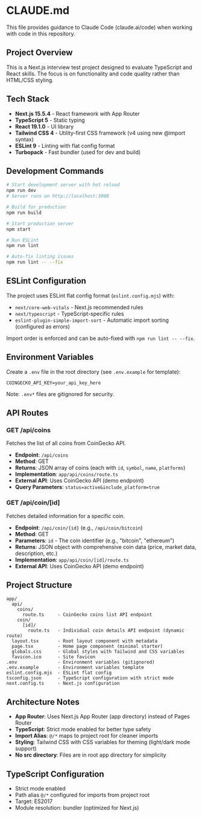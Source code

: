 # CLAUDE.md

This file provides guidance to Claude Code (claude.ai/code) when working with code in this repository.

## Project Overview

This is a Next.js interview test project designed to evaluate TypeScript and React skills. The focus is on functionality and code quality rather than HTML/CSS styling.

## Tech Stack

- **Next.js 15.5.4** - React framework with App Router
- **TypeScript 5** - Static typing
- **React 19.1.0** - UI library
- **Tailwind CSS 4** - Utility-first CSS framework (v4 using new @import syntax)
- **ESLint 9** - Linting with flat config format
- **Turbopack** - Fast bundler (used for dev and build)

## Development Commands

```bash
# Start development server with hot reload
npm run dev
# Server runs on http://localhost:3000

# Build for production
npm run build

# Start production server
npm start

# Run ESLint
npm run lint

# Auto-fix linting issues
npm run lint -- --fix
```

## ESLint Configuration

The project uses ESLint flat config format (`eslint.config.mjs`) with:
- `next/core-web-vitals` - Next.js recommended rules
- `next/typescript` - TypeScript-specific rules
- `eslint-plugin-simple-import-sort` - Automatic import sorting (configured as errors)

Import order is enforced and can be auto-fixed with `npm run lint -- --fix`.

## Environment Variables

Create a `.env` file in the root directory (see `.env.example` for template):

```
COINGECKO_API_KEY=your_api_key_here
```

Note: `.env*` files are gitignored for security.

## API Routes

### GET /api/coins

Fetches the list of all coins from CoinGecko API.

- **Endpoint**: `/api/coins`
- **Method**: GET
- **Returns**: JSON array of coins (each with `id`, `symbol`, `name`, `platforms`)
- **Implementation**: `app/api/coins/route.ts`
- **External API**: Uses CoinGecko API (demo endpoint)
- **Query Parameters**: `status=active&include_platform=true`

### GET /api/coin/[id]

Fetches detailed information for a specific coin.

- **Endpoint**: `/api/coin/{id}` (e.g., `/api/coin/bitcoin`)
- **Method**: GET
- **Parameters**: `id` - The coin identifier (e.g., "bitcoin", "ethereum")
- **Returns**: JSON object with comprehensive coin data (price, market data, description, etc.)
- **Implementation**: `app/api/coin/[id]/route.ts`
- **External API**: Uses CoinGecko API (demo endpoint)

## Project Structure

```
app/
  api/
    coins/
      route.ts     - CoinGecko coins list API endpoint
    coin/
      [id]/
        route.ts   - Individual coin details API endpoint (dynamic route)
  layout.tsx       - Root layout component with metadata
  page.tsx         - Home page component (minimal starter)
  globals.css      - Global styles with Tailwind and CSS variables
  favicon.ico      - Site favicon
.env               - Environment variables (gitignored)
.env.example       - Environment variables template
eslint.config.mjs  - ESLint flat config
tsconfig.json      - TypeScript configuration with strict mode
next.config.ts     - Next.js configuration
```

## Architecture Notes

- **App Router**: Uses Next.js App Router (app directory) instead of Pages Router
- **TypeScript**: Strict mode enabled for better type safety
- **Import Alias**: `@/*` maps to project root for cleaner imports
- **Styling**: Tailwind CSS with CSS variables for theming (light/dark mode support)
- **No src directory**: Files are in root app directory for simplicity

## TypeScript Configuration

- Strict mode enabled
- Path alias `@/*` configured for imports from project root
- Target: ES2017
- Module resolution: bundler (optimized for Next.js)
